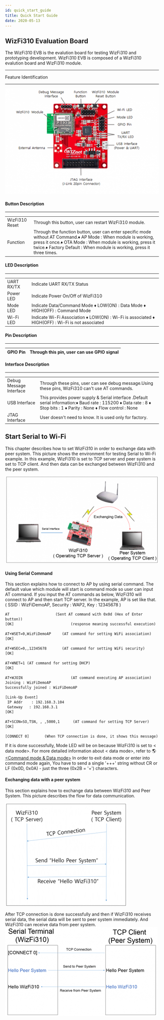 ```yaml
---
id: quick_start_guide
title: Quick Start Guide
date: 2020-05-13
---
```


## WizFi310 Evaluation Board

The WizFi310 EVB is the evalution board for testing WizFi310 and prototyping development. WizFi310 EVB is composed of a WizFi310 evalution board and WizFi310 module.

---

Feature Identification

---

![](/img/products/wizfi310/wizfi310-evb_guide.png)

#### Button Description

---

|  | |
|--|--|
|WizFi310 Reset	|Through this button, user can restart WizFi310 module.|
|Function	|Through the function button, user can enter specific mode without AT Command.♦ AP Mode : When module is working, press it once.♦ OTA Mode : When module is working, press it twice.♦ Factory Default : When module is working, press it three times.|

#### LED Description

---

| | |
|---|--|
|UART RX/TX	|Indicate UART RX/TX Status|
|Power LED	|Indicate Power On/Off of WizFi310|
|Mode LED	|Indicate Data/Command Mode ♦ LOW(ON) : Data Mode ♦ HIGH(OFF) : Command Mode|
|Wi-Fi LED|	Indicate Wi-Fi Association ♦ LOW(ON) : Wi-Fi is associated ♦ HIGH(OFF) : Wi-Fi is not associated|

#### Pin Description

---

|GPIO Pin	|Through this pin, user can use GPIO signal|
|---------|-------------------------------------------|

#### Interface Description
---
|||
|--|--|
|Debug Message Interface	|Through these pins, user can see debug message.Using these pins, WizFi310 can't use AT commands.|
|USB Interface	|This provides power supply & Serial interface .Default serial information:♦ Baud rate : 115200 ♦ Data rate : 8 ♦ Stop bits : 1 ♦ Parity : None ♦ Flow control : None|
|JTAG Interface	|User doesn't need to know. It is used only for factory.|

## Start Serial to Wi-Fi

This chapter describes how to set WizFi310 in order to exchange data with peer system. This picture shows the environment for testing Serial to Wi-Fi example. In this example, WizFi310 is set to TCP server and peer system is set to TCP client. And then data can be exchanged between WizFi310 and the peer system.

![](/img/products/wizfi310/quick_start_guide_2.png)

#### Using Serial Command

This section explains how to connect to AP by using serial command. The default value which module will start is command mode so user can input AT command. If you input the AT commands as below, WizFi310 will connect to AP and then start TCP server. In the example, AP is set like that. ( SSID : WizFiDemoAP, Security : WAP2, Key : 12345678 )

    AT                     (Sent AT command with 0x0d (Hex of Enter button))
    [OK]                          (response meaning successful execution)

    AT+WSET=0,WizFiDemoAP     (AT command for setting WiFi association)
    [OK]

    AT+WSEC=0,,12345678       (AT command for setting WiFi security)
    [OK]

    AT+WNET=1 (AT command for setting DHCP)
    [OK]

    AT+WJOIN                      (AT command executing AP association)
    Joining : WizFiDemoAP
    Successfully joined : WizFiDemoAP

    [Link-Up Event]
     IP Addr    : 192.168.3.104
     Gateway   : 192.168.3.1
    [OK]

    AT+SCON=SO,TSN, , ,5000,1      (AT command for setting TCP Server)
    [OK]

    [CONNECT 0]       (When TCP connection is done, it shows this message)

If it is done successfully, Mode LED will be on because WizFi310 is set to < data mode>. For more detailed information about < data mode>, refer to 🌎[<Command mode & Data mode>](/)
In order to exit data mode or enter into command mode again, You have to send a single '+++' string without CR or LF (0x0D, 0x0A) - just the three (0x2B = '+') characters.

#### Exchanging data with a peer system
This section explains how to exchange data between WizFi310 and Peer System.
This picture describes the flow for data communication.

![](/img/products/wizfi310/quick_start_guide_3.png)

After TCP connection is done successfully and then if WizFi310 receives serial data, the serial data will be sent to peer system immediately. And WizFi310 can receive data from peer system.
![](/img/products/wizfi310/quick_start_guide_4.png)

